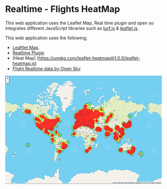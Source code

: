 # Realtime - Flights HeatMap 


This web application uses the Leaflet Map, Real time plugin and open so integrates different JavaScript libraries such as [turf.js](https://turfjs.org/) & [leaflet.js](https://leafletjs.com/).

This web application uses the following;
- [Leaftlet Map](https://leafletjs.com/).
- [Realtime Plugin](http://www.liedman.net/leaflet-realtime/dist/leaflet-realtime.js)
- [Heat Map] (https://unpkg.com/leaflet-heatmap@1.0.0/leaflet-heatmap.js)
- [Flight Realtime data by Open Sky](https://opensky-network.org/api/states/all) 



![Web Application Interface](https://github.com/idhamid2/Leaflet-Maps/blob/main/Realtime%20-%20Flight%20HeatMap/Realtime_Heatmap_Flights.png)


